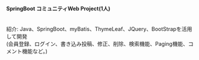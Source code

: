 <h4>SpringBoot コミュニティWeb Project(1人)</h4>
<br>紹介: Java、SpringBoot、myBatis、ThymeLeaf、JQuery、BootStrapを活用して開発 <br>
(会員登録、ログイン、書き込み投稿、修正、削除、検索機能、Paging機能、コメント機能など。)
